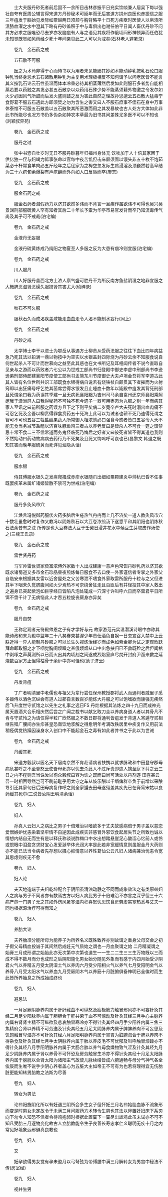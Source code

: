<!-- { "loadSidebar": true } -->
　　士大夫服丹砂死者前后固不一余所目击林彦振平日充实饮啖兼人居吴下每以强壮自夸有医周公辅言得宋道方丹砂秘术可延年而无后害道方拱州良医也彦振信之服三年疽发于脑始见发际如粟越两日须颔与胸背略平十日死方疾亟时医使人以帛渍所溃脓血濯之水中澄其下略有丹砂盖积于中与毒俱出也谢任伯平日闻人畜伏丹砂不问其方必求之服唯恐尽去岁亦发脑疽有人与之语见其疾将作俄顷间形神顿异而任伯犹未知觉既觉如风雨经夕死十年间亲见此二人可以为戒矣(石林老人避暑录)

　　卷九　金石药之戒

　　五石散不可服

　　医之为术苟非得于心而恃书以为用者未见能臻其妙如术能动钟乳按乳石论曰服钟乳当终身忌术五石诸散用钟乳为主复用术理极相反不知何谓予以问老医皆不能言其义按乳石论云石性虽温而体本冷重必待其相蒸薄然后发如此则服石多者势自能相蒸若要以药触之其发必甚五石散杂以众药用石殊少势不能蒸须藉外物激之令发尔如火少必因风气所鼓而后发火盛则鼓之反为害此自然之理故孙思邈云五石散大猛毒宁食野葛不服五石遇此方即须焚之勿为含生之害又曰人不服石庶事不佳石在身中万事休泰惟不可服五石散盖以五石散聚其所恶激而用之其发暴故也古人处方大体如此非此书所能尽也况方书仍多伪杂如神农本草最为旧书其间差殊尤多医不可以不知也(刘颖叔异苑)

　　卷九　金石药之戒

　　服丹之过

　　张中书悫自壮岁时无日不服丹砂暮年归福州身体充 饮啖加于人十倍其家困于供亿独一侄与妇竭力祗事张命以官每中夜苦饥但击床屏须亟以馒头非五十枚不饱茹菜必十杆常食羊肉必五斤经年之后侄家为之枵空忽发际生疡浸淫及顶巍然若高阜结为三十六疮旬余爆裂有声疮翻而外向如人口反唇而卒(庚志)

　　卷九　金石药之戒

　　服金石药之戒

　　服金石药者潜假药力以济其欲然多讳而不肯言一旦疾作虽欲讳不可得也吴兴吴景渊刑部服硫黄人罕有知者其后二十年长予橐为华亭市易官发背而卒乃知流毒传气尚及其子可不戒哉(泊宅编)

　　卷九　金石药之戒

　　金液丹无妄服

　　金液丹硫黄炼成乃纯阳之物夏至人多服之反为大患有痼冷则宜服(泊宅编)

　　卷九　金石药之戒

　　川人服丹

　　川人好服丹盖西北方土浓人禀气盛可胜丹不为所反南方鱼盐阴湿之地非宜服之大概脾恶湿肾恶燥久服损肾其害尤大(琐碎录)

　　卷九　金石药之戒

　　秋石不可久服

　　服秋石久而成渴疾盖咸能走血血走令人渴不能制水妄行(同上)

　　卷九　金石药之戒

　　丹砂之戒

　　太学博士李干以进士为鄂岳从事遇方士柳贵从受药法服之往往下血比四年病益急乃死其法以铅满一鼎以物按中为空实以水银盖封四际烧为丹砂云余不知服食说自何世起杀人不可计而世慕向之益至此其惑也在文书所记及耳相闻传者不说今直取自见亲与之游而以药败者六七公以为世戒工部尚书归登殿中御史李虚中刑部尚书李逊逊弟刑部侍郎建襄阳节度使工部尚书孟简东川节度御史大夫卢坦金吾将军李道古此其人皆有名位世所共识工部既食水银得病自说若有烧铁杖自颠贯其下者摧而为火射窍即以出狂痛号呼乞绝其茵席尝得水银发且止唾血十数年以毙殿中疽发其背死刑部且死谓余曰我为药误其季建一旦无病死襄阳黜为吉州司马余自袁州还京师襄阳乘舸邀我于潇洲屏人曰我得秘药不可独不死今遗子一器可用枣肉为丸服之别一年而病其家人至讯之曰前所服之药误方且下之下则平矣病二岁竟卒卢大夫死时溺出血肉痛不可忍乞死及金吾以柳贲得罪食贲药五十死海上此可以为诫者也蕲不死乃速得死谓之智可不可也五谷三牲盐醯果蔬人所常御人相浓勉必曰强食今惑者皆曰五谷令人夭不能无食当务减节盐醯以济百味豚鱼鸡三者古以养老反曰是皆杀人不可食一筵之馔禁忌十常不食二三不信常道而务鬼怪临死乃悔后之好者又曰彼死者皆不得其道也我则不然始动曰药动故病病去药行乃不死矣及且死又悔呜呼可哀也已(昌黎文 韩退之既知其害而晚年服硫黄而死详见渔隐从话)

　　卷九　金石药之戒

　　服水银

　　侍其傅服水银久之发痒爬搔成赤疹水银随爪出细如粟颗建炎中帅杭已昏不任事既罢疾革未属纩诸姬皆散不禁可为世戒(泊宅编)

　　卷九　金石药之戒

　　服丹多灸风市穴

　　江焕言冯悦御药服伏火药多脑后生疮热气冉冉而上几不济矣一道人教灸风市穴十数壮虽愈时时复作又教冯以阴炼秋石以大豆卷浓煎汤下遂悉平和其阴阳也阴炼秋石法余昔有之沈 所传是也大豆卷法大豆于壬癸日浸井花水中候豆生芽取皮作汤使之(三槐王氏录)

　　卷九　金石药之戒

　　雷世贤丹药

　　马军帅雷世贤家赀富浓侍外家数十人出戌建康一意声色常饵丹砂乳药以济其欲既求诸蜀道又多市金石珍品昼夜煎炼每日服食不去口使一外家谨信者专掌之外家父自临安来根据其女雷以近舍屋处之父苦寒泄不嗜食外家取雷所服丹十粒与之父但进其半下咽未久觉脐腹间如火少焉热不可奈绕舍狂走且百匝后有井径投其中家人救出之遍身已突起紫泡如巨李经日皆陷凡泡处辄成一穴深寸许叫呼六日而卒雷君平日所饵不啻千计了无病恼此人才吞五粒旋丧厥身亦异矣

　　卷九　金石药之戒

　　服丹自焚

　　王称定观者元符殿帅恩之子有才学好与元 故家游范元实温潜溪诗眼中亦称其能诗政和末为殿中监年二十八矣眷柬甚渥少年贵仕酒色自娱一日忽宣召入禁中上云朕近得一异人能制丹砂服之可以长生久视炼治经岁而成色如紫金卿为试之定观欣跃拜命即取服之才下咽觉胸间烦躁之甚俄顷烟从口中出急扶归已不救既殓之后但闻棺中剥啄之声莫测所以已而火出其内顷刻之间遂成烈焰室庐尽焚开封府尹亟来救之延烧数百家方止但得枯骨于余炉中亦可怪也(范子济云)

　　卷九　金石药之戒

　　丹发背疽

　　丁广者明清里中老儒也与祖父为辈行尝任保州教授郡将武人而通判者戚里子悉多姬侍以酒色沉纵会有道人过郡自言数百岁能炼大丹服之可以饱嗜欲而康强无疾然后飞升度世守贰馆之以先生之礼事之选日FS 丹灶根据其法炼之四十九日而成神光属天置酒大合乐相庆然后尝之广闻之裁书以献乞取刀圭以养病身道人者以其骨凡不肯与守贰怜之为请仅得半粒广欣然服之不数日郡将通判皆疽发于背道人宵遁守贰相继告殂广腰间亦生疖甚皇恐亟饮地浆解之得愈明年考满改秩居里中疾复作又用前法稍痊偶觉热躁因澡身水入创口中不能起金石之毒有如此者并书之于此以为世诫

　　卷九　金石药之戒

　　丹缓其死

　　宋道方毅叔以医名天下居南京然不肯赴请病者扶携以就求脉政和中田登守郡母病危甚呼之不至登怒云使吾母死亦以忧去杀此人不过斥责即遣人擒至庭下荷之云三日之内不痊则吾当诛汝以徇众毅叔曰容为诊之既而曰尚可活处以丹剂遂 田喜甚云吾一时相困辱然岂可不刷前耻乎用太守之车从妓乐酬以千缗俾群卒负于前增以采酿导引还其家旬日后田母病复作呼之则全家遁去田母遂殂盖其疾先已在膏肓宋姑以良药缓其死尔(三说皆汝阴王明清余话)

　　卷九　妇人

　　妇人

　　孙真人云妇人之病比之男子十倍难治以嗜欲多于丈夫故感病倍于男子盖以慈恋爱憎嫉妒忧恚染着坚牢情不自逆因此成疾实非感冒外邪饮食起居失节之所致也诚以情想内结自无而生有是以释氏称谈说酢梅口中水出想踏悬崖足心酸涩心忆前人或怜或恨眼中泪盈贪求财宝心发爱涎举体光润大率是此若非宽缓情意则虽服金丹大药则亦不能已法当令病者先存想以摄心抑情意以养性葛仙公云凡妇人诸病兼治忧恚令宽其思虑则疾无不愈

　　卷九　妇人

　　妇人论

　　夫天地造端于夫妇乾坤配合于阴阳虽清浊动静之不同而成象效法之有类原兹妇人之病与男子不同者亦有数焉古方以妇人病比男子十倍难治不亦言之深乎但三十六病产蓐一门男子无之其如外伤风暑寒湿内积喜怒忧思饮食房劳虚实寒热悉与丈夫一同也根据源治疗可得而知之

　　卷九　妇人

　　养胎大论

　　夫养胎须分能所母为能养子为所养名义既殊致养亦别故谓之重身父母交会之初子假父母精血投诚于其间然后成妊元气质始之谓也一月血聚谓之始 二月精凝谓之始膏三月成形谓之始胎此亦无次第中次第也道生一一生二二生三三生万物既以三而成不得不数月而分也成形之后阴阳施化男女始分随见外象而有感于内四月始受少阴君火气以养精五月受太阴湿土气以养肉六月受少阳相火气以养气七月受阳明金气以养骨八月受太阳水气以养血九月受厥阴木气以养筋十月脏腑俱备神明已全俟时而生此皆所养胎息之所成始成终也

　　卷九　妇人

　　避忌法

　　一月足厥阴脉养内属于肝肝藏血不可纵怒及疲极筋力触冒邪风亦不可妄针灸其经二月足少阳脉养内属于胆胆合于肝共荣于血不可惊动及针灸其经三月手心主脉养内属右肾肾主精不可纵欲及悲哀触冒寒冷亦不得针灸其经四月手少阳养内属三焦三焦精府合肾以养精不可劳逸及针灸其经五月足太阴脉养内属于脾脾养肉不可妄思及饥饱触冒卑湿亦不可针灸其经六月足阳明脉养内属于胃胃为脏腑海合于脾以养肉不得杂食及针灸其经七月手太阴脉养内属于肺以养皮毛不可忧郁及叫呼触冒烦躁亦不得针灸其经八月手阳明脉养内属于大肠合肺以养气母食燥物致气涩及针灸其经九月足少阴脉养内属于肾以养骨不可怀恐及房劳触冒生冷亦不得针灸其经十月足太阳脉养内属于膀胱以合肾太阳为诸阳主气故使儿脉续缕皆成六腑通畅与母分气神气各全俟辰而生唯不说手少阴心养者盖心为五脏大主如帝王不可有为也若将理得宜无伤胎脏更能知转男胎教之法斯为尽善

　　卷九　妇人

　　转女为男法

　　论曰阳施阴化所以有妊遇三阴所会多生女子但怀妊三月名曰始胎血脉不流象形而变是时男女未定故令于未满三月间服药方术转令生男也其法以斧置妊妇床下系刃向下勿令人知恐不信者令待鸡抱卵时根据此置窠下一窠尽出雄鸡此虽未试亦不可不知凡受胎三月逐物变化故古人立胎教能令生子良善长寿忠孝仁义聪明无疾十月之内常见好境象远邪僻真良教也

　　卷九　妇人

　　又

　　妊孕欲得男女觉有孕未盈月以弓弩弦为带缚腰中满三月解转女为男宫中秘法不传(房室经)

　　卷九　妇人

　　视井生男

